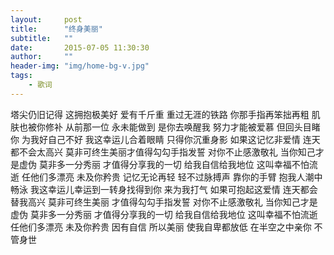 ```yaml
---
layout:     post
title:      "终身美丽"
subtitle:   ""
date:       2015-07-05 11:30:30
author:     ""
header-img: "img/home-bg-v.jpg"
tags:
    - 歌词
---
```

塔尖仍旧记得
这拥抱极美好
爱有千斤重
重过无涯的铁路
你那手指再笨拙再粗
肌肤也被你修补
从前那一位
永未能做到
是你去唤醒我
努力才能被爱慕
但回头目睹你
为我好自己不好
我这幸运儿合着眼睛
只得你沉重身影
如果这记忆非爱情
连天都不会太高兴
莫非可终生美丽才值得勾勾手指发誓
对你不止感激敬礼
当你知己才是虚伪
莫非多一分秀丽
才值得分享我的一切
给我自信给我地位
这叫幸福不怕流逝
任他们多漂亮
未及你矜贵
记忆无论再轻
轻不过脉搏声
靠你的手臂
抱我人潮中畅泳
我这幸运儿幸运到一转身找得到你
来为我打气
如果可抱起这爱情
连天都会替我高兴
莫非可终生美丽
才值得勾勾手指发誓
对你不止感激敬礼
当你知己才是虚伪
莫非多一分秀丽
才值得分享我的一切
给我自信给我地位
这叫幸福不怕流逝
任他们多漂亮
未及你矜贵
因有自信
所以美丽
使我自卑都放低
在半空之中亲你
不管身世